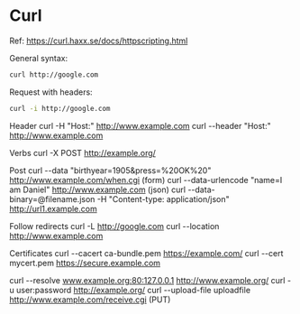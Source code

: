 Curl
=====

Ref: https://curl.haxx.se/docs/httpscripting.html

General syntax:

```bash
curl http://google.com
```

Request with headers:

```bash
curl -i http://google.com
```

Header
curl -H "Host:" http://www.example.com
curl --header "Host:" http://www.example.com

Verbs
curl -X POST http://example.org/

Post
curl --data "birthyear=1905&press=%20OK%20" http://www.example.com/when.cgi
(form) curl --data-urlencode "name=I am Daniel" http://www.example.com
(json) curl --data-binary=@filename.json -H "Content-type: application/json" http://url1.example.com

Follow redirects
curl -L http://google.com
curl --location http://www.example.com

Certificates
curl --cacert ca-bundle.pem https://example.com/
curl --cert mycert.pem https://secure.example.com

curl --resolve www.example.org:80:127.0.0.1 http://www.example.org/
curl -u user:password http://example.org/
curl --upload-file uploadfile http://www.example.com/receive.cgi (PUT)
